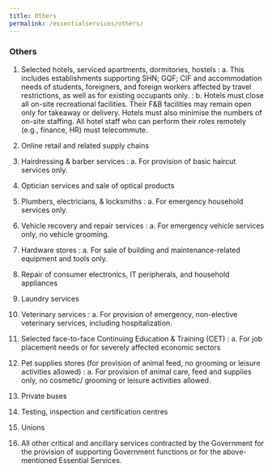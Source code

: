 ```yaml
---
title: Others
permalink: /essentialservices/others/
---
```


### **Others**

1. Selected hotels, serviced apartments, dormitories, hostels
: a. This includes establishments supporting SHN; GQF; CIF and accommodation needs of students, foreigners, and foreign workers affected by travel restrictions, as well as for existing occupants only.
: b. Hotels must close all on-site recreational facilities. Their F&B facilities may remain open only for takeaway or delivery. Hotels must also minimise the numbers of on-site staffing. All hotel staff who can perform their roles remotely (e.g., finance, HR) must telecommute.



1. Online retail and related supply chains



1. Hairdressing & barber services
: a. For provision of basic haircut services only.



1. Optician services and sale of optical products



1. Plumbers, electricians, & locksmiths
: a. For emergency household services only.



1. Vehicle recovery and repair services
: a. For emergency vehicle services only, no vehicle grooming.



1. Hardware stores
: a. For sale of building and maintenance-related equipment and tools only.



1. Repair of consumer electronics, IT peripherals, and household appliances



1. Laundry services



1. Veterinary services
: a. For provision of emergency, non-elective veterinary services, including hospitalization.



1. Selected face-to-face Continuing Education & Training (CET) 
: a. For job placement needs or for severely affected economic sectors



1. Pet supplies stores (for provision of animal feed, no grooming or leisure activities allowed)
: a. For provision of animal care, feed and supplies only, no cosmetic/ grooming or leisure activities allowed.



1. Private buses



1. Testing, inspection and certification centres



1. Unions



1. All other critical and ancillary services contracted by the Government for the provision of supporting Government functions or for the above-mentioned Essential Services.
